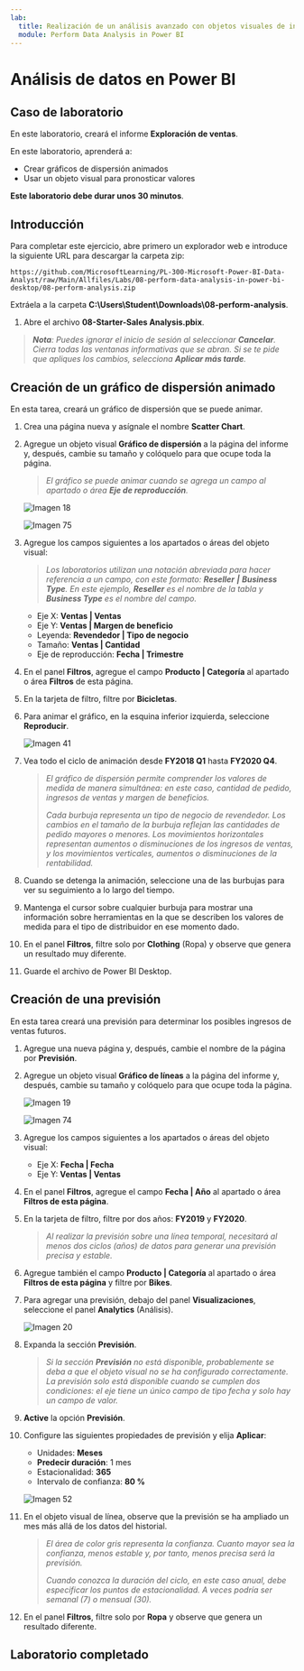 ```yaml
---
lab:
  title: Realización de un análisis avanzado con objetos visuales de inteligencia artificial
  module: Perform Data Analysis in Power BI
---
```


# Análisis de datos en Power BI

## Caso de laboratorio

En este laboratorio, creará el informe **Exploración de ventas**.

En este laboratorio, aprenderá a:

- Crear gráficos de dispersión animados
- Usar un objeto visual para pronosticar valores

**Este laboratorio debe durar unos 30 minutos**.

## Introducción

Para completar este ejercicio, abre primero un explorador web e introduce la siguiente URL para descargar la carpeta zip:

`https://github.com/MicrosoftLearning/PL-300-Microsoft-Power-BI-Data-Analyst/raw/Main/Allfiles/Labs/08-perform-data-analysis-in-power-bi-desktop/08-perform-analysis.zip`

Extráela a la carpeta **C:\Users\Student\Downloads\08-perform-analysis**.

1. Abre el archivo **08-Starter-Sales Analysis.pbix**.

> ***Nota**: Puedes ignorar el inicio de sesión al seleccionar **Cancelar**. Cierra todas las ventanas informativas que se abran. Si se te pide que apliques los cambios, selecciona **Aplicar más tarde**.*

## Creación de un gráfico de dispersión animado

En esta tarea, creará un gráfico de dispersión que se puede animar.

1. Crea una página nueva y asígnale el nombre **Scatter Chart**.

1. Agregue un objeto visual **Gráfico de dispersión** a la página del informe y, después, cambie su tamaño y colóquelo para que ocupe toda la página.

    > *El gráfico se puede animar cuando se agrega un campo al apartado o área **Eje de reproducción**.*

     ![Imagen 18](Linked_image_Files/10-perform-data-analysis-in-power-bi-desktop_image15.png)

     ![Imagen 75](Linked_image_Files/10-perform-data-analysis-in-power-bi-desktop_image16.png)

1. Agregue los campos siguientes a los apartados o áreas del objeto visual:

    > *Los laboratorios utilizan una notación abreviada para hacer referencia a un campo, con este formato: **Reseller** **\|** **Business Type**. En este ejemplo, **Reseller** es el nombre de la tabla y **Business Type** es el nombre del campo.*

     - Eje X: **Ventas \| Ventas**
     - Eje Y: **Ventas \| Margen de beneficio**
     - Leyenda: **Revendedor \| Tipo de negocio**
     - Tamaño: **Ventas \| Cantidad**
     - Eje de reproducción: **Fecha \| Trimestre**

1. En el panel **Filtros**, agregue el campo **Producto \| Categoría** al apartado o área **Filtros** de esta página.

1. En la tarjeta de filtro, filtre por **Bicicletas**.

1. Para animar el gráfico, en la esquina inferior izquierda, seleccione **Reproducir**.

    ![Imagen 41](Linked_image_Files/10-perform-data-analysis-in-power-bi-desktop_image19.png)

1. Vea todo el ciclo de animación desde **FY2018 Q1** hasta **FY2020 Q4**.

    > *El gráfico de dispersión permite comprender los valores de medida de manera simultánea: en este caso, cantidad de pedido, ingresos de ventas y margen de beneficios.*
    > 
    > *Cada burbuja representa un tipo de negocio de revendedor. Los cambios en el tamaño de la burbuja reflejan las cantidades de pedido mayores o menores. Los movimientos horizontales representan aumentos o disminuciones de los ingresos de ventas, y los movimientos verticales, aumentos o disminuciones de la rentabilidad.*

1. Cuando se detenga la animación, seleccione una de las burbujas para ver su seguimiento a lo largo del tiempo.

1. Mantenga el cursor sobre cualquier burbuja para mostrar una información sobre herramientas en la que se describen los valores de medida para el tipo de distribuidor en ese momento dado.

1. En el panel **Filtros**, filtre solo por **Clothing** (Ropa) y observe que genera un resultado muy diferente.

1. Guarde el archivo de Power BI Desktop.

## Creación de una previsión

En esta tarea creará una previsión para determinar los posibles ingresos de ventas futuros.

1. Agregue una nueva página y, después, cambie el nombre de la página por **Previsión**.

1. Agregue un objeto visual **Gráfico de líneas** a la página del informe y, después, cambie su tamaño y colóquelo para que ocupe toda la página.

     ![Imagen 19](Linked_image_Files/10-perform-data-analysis-in-power-bi-desktop_image21.png)

     ![Imagen 74](Linked_image_Files/10-perform-data-analysis-in-power-bi-desktop_image22.png)

1. Agregue los campos siguientes a los apartados o áreas del objeto visual:

     - Eje X: **Fecha \| Fecha**
     - Eje Y: **Ventas \| Ventas**

1. En el panel **Filtros**, agregue el campo **Fecha \| Año** al apartado o área **Filtros de esta página**.

1. En la tarjeta de filtro, filtre por dos años: **FY2019** y **FY2020**.

    > *Al realizar la previsión sobre una línea temporal, necesitará al menos dos ciclos (años) de datos para generar una previsión precisa y estable.*

1. Agregue también el campo **Producto \| Categoría** al apartado o área **Filtros de esta página** y filtre por **Bikes**.

1. Para agregar una previsión, debajo del panel **Visualizaciones**, seleccione el panel **Analytics** (Análisis).

     ![Imagen 20](Linked_image_Files/10-perform-data-analysis-in-power-bi-desktop_image26.png)

1. Expanda la sección **Previsión**.

    > *Si la sección **Previsión** no está disponible, probablemente se deba a que el objeto visual no se ha configurado correctamente. La previsión solo está disponible cuando se cumplen dos condiciones: el eje tiene un único campo de tipo fecha y solo hay un campo de valor.*

1. **Active** la opción **Previsión**.

1. Configure las siguientes propiedades de previsión y elija **Aplicar**:

    - Unidades: **Meses**
    - **Predecir duración**: 1 mes
    - Estacionalidad: **365**
    - Intervalo de confianza: **80 %**

    ![Imagen 52](Linked_image_Files/10-perform-data-analysis-in-power-bi-desktop_image29.png)

1. En el objeto visual de línea, observe que la previsión se ha ampliado un mes más allá de los datos del historial.

    > *El área de color gris representa la confianza. Cuanto mayor sea la confianza, menos estable y, por tanto, menos precisa será la previsión.*
    >
    > *Cuando conozca la duración del ciclo, en este caso anual, debe especificar los puntos de estacionalidad. A veces podría ser semanal (7) o mensual (30).*

1. En el panel **Filtros**, filtre solo por **Ropa** y observe que genera un resultado diferente.

## Laboratorio completado
